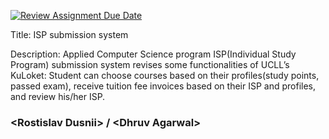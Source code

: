 [![Review Assignment Due Date](https://classroom.github.com/assets/deadline-readme-button-22041afd0340ce965d47ae6ef1cefeee28c7c493a6346c4f15d667ab976d596c.svg)](https://classroom.github.com/a/twPj_hbU)

Title: ISP submission system

Description: Applied Computer Science program ISP(Individual Study Program) submission
system revises some functionalities of UCLL’s KuLoket: Student can choose courses based on
their profiles(study points, passed exam), receive tuition fee invoices based on their ISP and
profiles, and review his/her ISP.

### \<Rostislav Dusnii\> / \<Dhruv Agarwal\>

